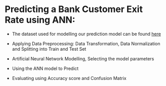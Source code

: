 # Predicting a Bank Customer Exit Rate using ANN:

* The dataset used for modelling our prediction model can be found [here](https://github.com/srikanthv0610/Artificial-Neural-Network_Predicting-BankCustomer-ExitRate/tree/main/Dataset)

* Applying Data Preprocessing: Data Transformation, Data Normalization and Splitting into Train and Test Set

* Artificial Neural Network Modelling, Selecting the model parameters

* Using the ANN model to Predict

* Evaluating using Accuracy score and Confusion Matrix
